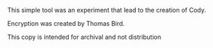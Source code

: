This simple tool was an experiment that lead to the creation of Cody.


Encryption was created by Thomas Bird. 

This copy is intended for archival and not distribution
